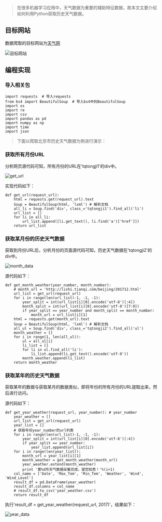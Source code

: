> 在很多机器学习应用中，天气数据为重要的辅助特征数据，故本文主要介绍如何利用Python获取历史天气数据。

## 目标网站

数据爬取的目标网站为[天气网](http://lishi.tianqi.com/)

![目标网站](http://p3f66obex.bkt.clouddn.com/16-1.JPG)

## 编程实现

### 导入相关包

```
import requests  # 导入requests
from bs4 import BeautifulSoup  # 导入bs4中的BeautifulSoup
import os
import re
import csv
import pandas as pd
import numpy as np
import time
import json
```

> 下面以爬取北京市历史天气数据为例进行演示：

### 获取所有月份URL

分析网页源代码可知，所有月份的URL在'tqtongji1'的div中。

![get_url](http://p3f66obex.bkt.clouddn.com/16-2.JPG)

实现代码如下：

```
def get_url(request_url):
    html = requests.get(request_url).text
    Soup = BeautifulSoup(html, 'lxml') # 解析文档
    all_li = Soup.find('div', class_='tqtongji1').find_all('li')
    url_list = []
    for li in all_li:
        url_list.append([li.get_text(), li.find('a')['href']])       
    return url_list
```

### 获取某月份的历史天气数据

获取到月份URL后，分析月份的页面源代码可知，历史天气数据在'tqtongji2'的div中。

![month_data](http://p3f66obex.bkt.clouddn.com/16-3.JPG)

源代码如下：

```
def get_month_weather(year_number, month_number):
    # month_url = 'http://lishi.tianqi.com/beijing/201712.html'
    url_list = get_url(request_url)
    for i in range(len(url_list)-1, -1, -1):
        year_split = int(url_list[i][0].encode('utf-8')[:4])
        month_split = int(url_list[i][0].encode('utf-8')[7:9])
        if year_split == year_number and month_split == month_number:
            month_url = url_list[i][1]
    html = requests.get(month_url).text
    Soup = BeautifulSoup(html, 'lxml') # 解析文档
    all_ul = Soup.find('div', class_='tqtongji2').find_all('ul')
    month_weather = []
    for i in range(1, len(all_ul)):
        ul = all_ul[i]
        li_list = []
        for li in ul.find_all('li'):
            li_list.append(li.get_text().encode('utf-8'))
        month_weather.append(li_list)
    return month_weather
```

### 获取某年的历史天气数据

获取某年的数据与获取某月的数据类似，即将年份的所有月份的URL提取出来，然后进行访问。

源代码如下：

```
def get_year_weather(request_url, year_number): # year_number
    year_weather = []
    url_list = get_url(request_url)
    year_list = []
    # 获取年份year_number的url列表
    for i in range(len(url_list)-1, -1, -1):
        year_split = int(url_list[i][0].encode('utf-8')[:4])
        if year_split == year_number:
            year_list.append(url_list[i])
    for i in range(len(year_list)):
        month_url = year_list[i][1]
        month_weather = get_month_weather(month_url)
        year_weather.extend(month_weather)
        print '第%d月天气数据采集完成，望您知悉！'%(i+1)
    col_name = ['Date', 'Max_Tem', 'Min_Tem', 'Weather', 'Wind', 'Wind_Level']
    result_df = pd.DataFrame(year_weather)
    result_df.columns = col_name
    # result_df.to_csv('year_weather.csv')
    return result_df
```

执行'result_df = get_year_weather(request_url, 2017)'，结果如下：

![year_data](http://p3f66obex.bkt.clouddn.com/16-4.JPG)







